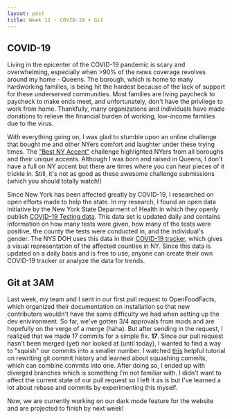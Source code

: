 ```yaml
---
layout: post
title: Week 11 - COVID-19 + Git
---
```


## COVID-19
Living in the epicenter of the COVID-19 pandemic is scary and overwhelming, especially when >90% of the news coverage revolves around my home - Queens. The borough, which is home to many hardworking families, is being hit the hardest because of the lack of support for these underserved communities. Most families are living paycheck to paycheck to make ends meet, and unfortunately, don't have the privilege to work from home. Thankfully, many organizations and individuals have made donations to relieve the financial burden of working, low-income families due to the virus.

With everything going on, I was glad to stumble upon an online challenge that bought me and other NYers comfort and laughter under these trying times. The ["Best NY Accent"](https://www.nytimes.com/video/arts/100000007085224/best-ny-accent-instagram-new-york-nico.html) challenge highlighted NYers from all boroughs and their unique accents. Although I was born and raised in Queens, I don't have a full on NY accent but there are times where you can hear pieces of it trickle in. Still, it's not as good as these awesome challenge submissions (which you should totally watch!)

Since New York has been affected greatly by COVID-19, I researched on open efforts made to help the state. In my research, I found an open data initiative by the New York State Deparment of Health in which they openly publish [COVID-19 Testing data](https://health.data.ny.gov/Health/New-York-State-Statewide-COVID-19-Testing/xdss-u53e). This data set is updated daily and contains information on how many tests were given, how many of the tests were positive, the county the tests were conducted in, and the individual's gender. The NYS DOH uses this data in their [COVID-19 tracker](https://covid19tracker.health.ny.gov/views/NYS-COVID19-Tracker/NYSDOHCOVID-19Tracker-Map?%3Aembed=yes&%3Atoolbar=no&%3Atabs=n), which gives a visual representation of the affected counties in NY. Since this data is updated on a daily basis and is free to use, anyone can create their own COVID-19 tracker or analyze the data for trends.

## Git at 3AM
Last week, my team and I sent in our first pull request to OpenFoodFacts, which organized their documentation on installation so that new contributors wouldn't have the same difficulty we had when setting up the dev enivironment. So far, we've gotten 3/4 approvals from mods and are hopefully on the verge of a merge (haha). But after sending in the request, I realized that we made 17 commits for a simple fix. **17**. Since our pull request hasn't been merged (yet) nor looked at (until today), I wanted to find a way to "squish" our commits into a smaller number. I watched [this](https://www.youtube.com/watch?v=ElRzTuYln0M) helpful tutorial on rewriting git commit history and learned about squashing commits, which can combine commits into one. After doing so, I ended up with diverged branches which is something I'm not familiar with. I didn't want to affect the current state of our pull request so I left it as is but I've learned a lot about rebase and commits by experimenting this myself. 

Now, we are currently working on our dark mode feature for the website and are projected to finish by next week!
